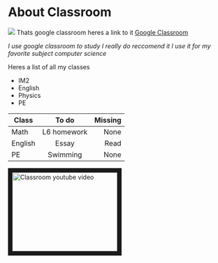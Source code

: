 # About Classroom
![](https://1000logos.net/wp-content/uploads/2021/08/Google-Classroom-Logo.jpg)
Thats google classroom heres a link to it
[Google Classroom](https://classroom.google.com/h)


*I use google classroom to study I really do reccomend it I use it for my favorite subject computer science*

Heres a list of all my classes
- IM2
-  English
-   Physics
-   PE

| Class        | To do         | Missing |
| -------------|:-------------:| ------: |
| Math         | L6 homework   | None    |
| English      | Essay         | Read    |
| PE           | Swimming      |   None  |    
   
<a href="http://www.youtube.com/watch?feature=player_embedded&v=pl-tBjAM9g4" target="_blank"><img src="http://img.youtube.com/vi/pl-tBjAM9g4/0.jpg" alt="Classroom youtube video" width="240" height="180" border="10" /></a>
